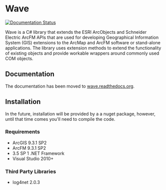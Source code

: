 # Wave #
[![Documentation Status](https://readthedocs.org/projects/wave/badge/?version=latest)](http://wave.readthedocs.org/en/latest/)

Wave is a C# library that extends the ESRI ArcObjects and Schneider Electric ArcFM APIs that are used for developing Geographical Information System (GIS) extensions to the ArcMap and ArcFM software or stand-alone applications. The library uses extension methods to extend the functionality of existing objects and provide workable wrappers around commonly used COM objects.

## Documentation ##
The documentation has been moved to [wave.readthedocs.org](http://wave.readthedocs.org).

## Installation ##

In the future, installation will be provided by a a nuget package, however, until that time comes you'll need to compile the code.

### Requirements ###
- ArcGIS 9.3.1 SP2
- ArcFM 9.3.1 SP2
- 3.5 SP 1 .NET Framework
- Visual Studio 2010+

### Third Party Libraries ###

- log4net 2.0.3
